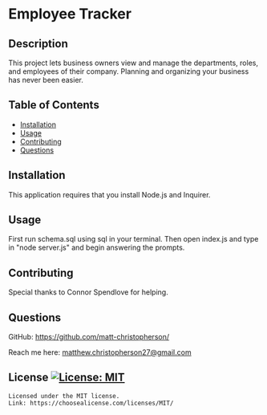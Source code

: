 # Employee Tracker
## Description
This project lets business owners view and manage the departments, roles, and employees of their company. Planning and organizing your business has never been easier.
## Table of Contents
- [Installation](#installation)
- [Usage](#usage)
- [Contributing](#contributing)
- [Questions](#questions)
## Installation
This application requires that you install Node.js and Inquirer.
## Usage
First run schema.sql using sql in your terminal. Then open index.js and type in "node server.js" and begin answering the prompts.
## Contributing
Special thanks to Connor Spendlove for helping.
## Questions
GitHub: https://github.com/matt-christopherson/
  
Reach me here: matthew.christopherson27@gmail.com
## License [![License: MIT](https://img.shields.io/badge/License-MIT-yellow.svg)](https://opensource.org/licenses/MIT)
    Licensed under the MIT license.
    Link: https://choosealicense.com/licenses/MIT/
